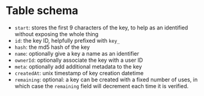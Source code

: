 # Table schema 

- `start`: stores the first 9 characters of the key, to help as an identified without exposing the whole thing
- `id`: the key ID, helpfully prefixed with `key_`
- `hash`: the md5 hash of the key
- `name`: optionally give a key a name as an identifier
- `ownerId`: optionally associate the key with a user ID 
- `meta`: optionally add additional metadata to the key
- `createdAt`: unix timestamp of key creation datetime
- `remaining`: optional: a key can be created with a fixed number of uses, in which case the `remaining` field will decrement each time it is verified.